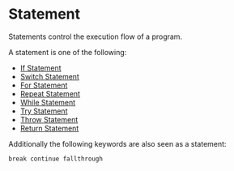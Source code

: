 # Statement

Statements control the execution flow of a program.

A statement is one of the following:

- [If Statement](/spec/grammar/syntactic/statements/if-statement.html)
- [Switch Statement](/spec/grammar/syntactic/statements/switch-statement.html)
- [For Statement](/spec/grammar/syntactic/statements/for-statement.html)
- [Repeat Statement](/spec/grammar/syntactic/statements/repeat-statement.html)
- [While Statement](/spec/grammar/syntactic/statements/while-statement.html)
- [Try Statement](/spec/grammar/syntactic/statements/try-statement.html)
- [Throw Statement](/spec/grammar/syntactic/statements/throw-statement.html)
- [Return Statement](/spec/grammar/syntactic/statements/return-statement.html)

Additionally the following keywords are also seen as a statement:

```syntek
break continue fallthrough
```
